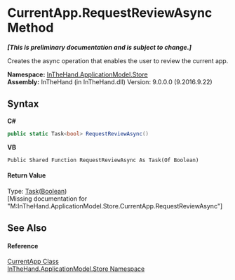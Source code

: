 # CurrentApp.RequestReviewAsync Method 
 _**\[This is preliminary documentation and is subject to change.\]**_

Creates the async operation that enables the user to review the current app.

**Namespace:**&nbsp;<a href="N_InTheHand_ApplicationModel_Store">InTheHand.ApplicationModel.Store</a><br />**Assembly:**&nbsp;InTheHand (in InTheHand.dll) Version: 9.0.0.0 (9.2016.9.22)

## Syntax

**C#**<br />
``` C#
public static Task<bool> RequestReviewAsync()
```

**VB**<br />
``` VB
Public Shared Function RequestReviewAsync As Task(Of Boolean)
```


#### Return Value
Type: <a href="http://msdn2.microsoft.com/en-us/library/dd321424" target="_blank">Task</a>(<a href="http://msdn2.microsoft.com/en-us/library/a28wyd50" target="_blank">Boolean</a>)<br />\[Missing <returns> documentation for "M:InTheHand.ApplicationModel.Store.CurrentApp.RequestReviewAsync"\]

## See Also


#### Reference
<a href="T_InTheHand_ApplicationModel_Store_CurrentApp">CurrentApp Class</a><br /><a href="N_InTheHand_ApplicationModel_Store">InTheHand.ApplicationModel.Store Namespace</a><br />